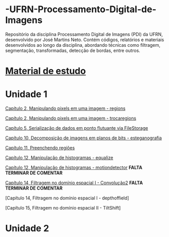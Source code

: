 # -UFRN-Processamento-Digital-de-Imagens
Repositório da disciplina Processamento Digital de Imagens (PDI) da UFRN, desenvolvido por José Martins Neto. Contém códigos, relatórios e materiais desenvolvidos ao longo da disciplina, abordando técnicas como filtragem, segmentação, transformadas, detecção de bordas, entre outros.

# [Material de estudo](https://agostinhobritojr.github.io/tutorial/pdi/index.html)

# Unidade 1
[Capítulo 2, Manipulando pixels em uma imagem - regions](https://github.com/josemartins36/-UFRN-Processamento-Digital-de-Imagens/tree/main/Cap%C3%ADtulo%202%2C%20Manipulando%20pixels%20em%20uma%20imagem/regions)  

[Capítulo 2, Manipulando pixels em uma imagem - trocaregions](https://github.com/josemartins36/-UFRN-Processamento-Digital-de-Imagens/tree/main/Cap%C3%ADtulo%202%2C%20Manipulando%20pixels%20em%20uma%20imagem/trocaregioes) 

[Capítulo 5, Serialização de dados em ponto flutuante via FileStorage](https://github.com/josemartins36/-UFRN-Processamento-Digital-de-Imagens/tree/main/Cap%C3%ADtulo%205%2C%20Serializa%C3%A7%C3%A3o%20de%20dados%20em%20ponto%20flutuante%20via%20FileStorage)

[Capítulo 10, Decomposição de imagens em planos de bits - esteganografia](https://github.com/josemartins36/-UFRN-Processamento-Digital-de-Imagens/tree/main/Cap%C3%ADtulo%2010%2C%20Decomposi%C3%A7%C3%A3o%20de%20imagens%20em%20planos%20de%20bits/esteganografia)

[Capítulo 11, Preenchendo regiões](https://github.com/josemartins36/-UFRN-Processamento-Digital-de-Imagens/tree/main/Cap%C3%ADtulo%2011%2C%20Preenchendo%20regi%C3%B5es) 

[Capítulo 12, Manipulação de histogramas - equalize](https://github.com/josemartins36/-UFRN-Processamento-Digital-de-Imagens/tree/main/Cap%C3%ADtulo%2012%2C%20Manipula%C3%A7%C3%A3o%20de%20histogramas/equalize) 

[Capítulo 12, Manipulação de histogramas - motiondetector](https://github.com/josemartins36/-UFRN-Processamento-Digital-de-Imagens/tree/main/Cap%C3%ADtulo%2012%2C%20Manipula%C3%A7%C3%A3o%20de%20histogramas/motiondetector) **FALTA TERMINAR DE COMENTAR**

[Capítulo 14, Filtragem no domínio espacial I - Convolução2](https://github.com/josemartins36/-UFRN-Processamento-Digital-de-Imagens/tree/main/Cap%C3%ADtulo%2014%2C%20Filtragem%20no%20dom%C3%ADnio%20espacial%20I%20-%20Convolu%C3%A7%C3%A3o/convolucao2) **FALTA TERMINAR DE COMENTAR**

[Capítulo 14, Filtragem no domínio espacial I - depthoffield]

[Capítulo 15, Filtragem no domínio espacial II - TiltShift]

# Unidade 2
